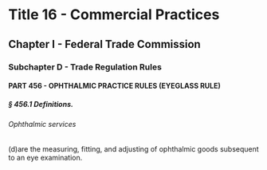 
# Title 16 - Commercial Practices
## Chapter I - Federal Trade Commission
### Subchapter D - Trade Regulation Rules
#### PART 456 - OPHTHALMIC PRACTICE RULES (EYEGLASS RULE)
##### § 456.1 Definitions.
###### Ophthalmic services

(d)are the measuring, fitting, and adjusting of ophthalmic goods subsequent to an eye examination.
